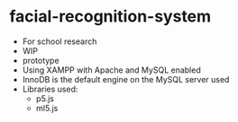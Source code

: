 # facial-recognition-system
- For school research
- WIP
- prototype
- Using XAMPP with Apache and MySQL enabled
- InnoDB is the default engine on the MySQL server used
- Libraries used:
  - p5.js
  - ml5.js
